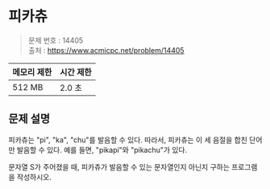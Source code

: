 # 피카츄

> 문제 번호 : 14405  
> 출처 : https://www.acmicpc.net/problem/14405

| 메모리 제한 | 시간 제한 |
|--------|-------|
| 512 MB | 2.0 초 |

## 문제 설명

<p>피카츄는 "pi", "ka", "chu"를 발음할 수 있다. 따라서, 피카츄는 이 세 음절을 합친 단어만 발음할 수 있다. 예를 들면, "pikapi"와 "pikachu"가 있다.</p>
<p>문자열 S가 주어졌을 때, 피카츄가 발음할 수 있는 문자열인지 아닌지 구하는 프로그램을 작성하시오.</p>

